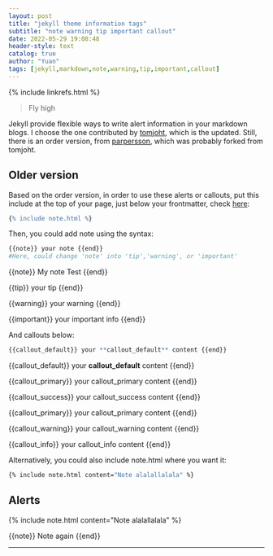 ```yaml
---
layout: post
title: "jekyll theme information tags"
subtitle: "note warning tip important callout"
date: 2022-05-29 19:08:48
header-style: text
catalog: true
author: "Yuan"
tags: [jekyll,markdown,note,warning,tip,important,callout]
---
```

{% include linkrefs.html %}

>Fly high

Jekyll provide flexible ways to write alert information in your markdown blogs. I choose the one contributed by [tomjoht](https://github.com/tomjoht/documentation-theme-jekyll), which is the updated. Still, there is an order version, from [parpersson](https://github.com/parpersson/Manualmall), which was probably forked from tomjoht. 

## Older version
Based on the order version, in order to use these alerts or callouts, put this include at the top of your page, just below your frontmatter, check [here](http://parpersson.github.io/Manualmall/alerts/):

```r
{% include note.html %}
```

Then, you could add note using the syntax:

```r
{{note}} your note {{end}}
#Here, could change 'note' into 'tip','warning', or 'important'
```

{{note}} My note Test {{end}}

{{tip}} your tip {{end}}

{{warning}} your warning {{end}}

{{important}} your important info {{end}}

And callouts below:
```r
{{callout_default}} your **callout_default** content {{end}}

```

{{callout_default}} your **callout_default** content {{end}}

{{callout_primary}} your callout_primary content {{end}}

{{callout_success}} your callout_success content {{end}}

{{callout_primary}} your callout_primary content {{end}}

{{callout_warning}} your callout_warning content {{end}}

{{callout_info}} your callout_info content {{end}}

Alternatively, you could also include note.html where you want it:

```bash
{% include note.html content="Note alalallalala" %}
```

## Alerts

{% include note.html content="Note alalallalala" %}

{{note}} Note again {{end}}

---
